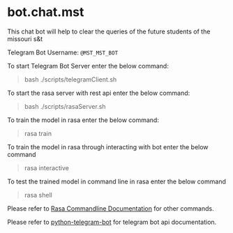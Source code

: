 # bot.chat.mst

This chat bot will help to clear the queries of the future students of the missouri s&amp;t

Telegram Bot Username: `@MST_MST_BOT`

To start Telegram Bot Server enter the below command:

> bash ./scripts/telegramClient.sh

To start the rasa server with rest api enter the below command:

> bash ./scripts/rasaServer.sh

To train the model in rasa enter the below command:

> rasa train

To train the model in rasa through interacting with bot enter the below command

> rasa interactive

To test the trained model in command line in rasa enter the below command

> rasa shell

Please refer to [Rasa Commandline Documentation](https://rasa.com/docs/rasa/command-line-interface/) for other commands.

Please refer to [python-telegram-bot](https://github.com/python-telegram-bot/python-telegram-bot) for telegram bot api documentation.
